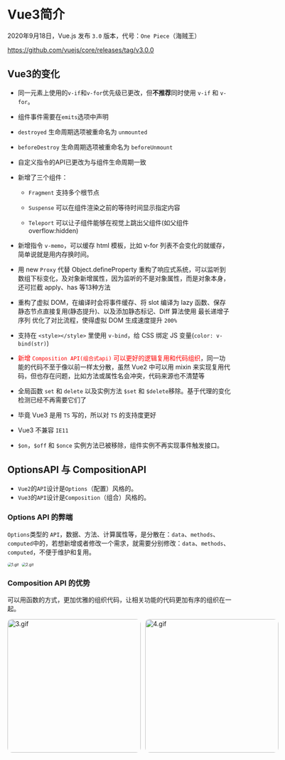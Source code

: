 # Vue3简介

2020年9月18日，Vue.js 发布 `3.0` 版本，代号：`One Piece`（海贼王）

https://github.com/vuejs/core/releases/tag/v3.0.0



## Vue3的变化

- 同一元素上使用的`v-if`和`v-for`优先级已更改，但**不推荐**同时使用 `v-if` 和 `v-for`。

- 组件事件需要在`emits`选项中声明

- `destroyed` 生命周期选项被重命名为 `unmounted`

- `beforeDestroy` 生命周期选项被重命名为 `beforeUnmount`

- 自定义指令的API已更改为与组件生命周期一致

- 新增了三个组件：
  - `Fragment` 支持多个根节点

  - `Suspense` 可以在组件渲染之前的等待时间显示指定内容

  - `Teleport` 可以让子组件能够在视觉上跳出父组件(如父组件overflow:hidden)

- 新增指令 `v-memo`，可以缓存 html 模板，比如 v-for 列表不会变化的就缓存，简单说就是用内存换时间。

- 用  new `Proxy` 代替 Object.defineProperty 重构了响应式系统，可以监听到数组下标变化，及对象新增属性，因为监听的不是对象属性，而是对象本身，还可拦截 apply、has 等13种方法


- 重构了虚拟 DOM，在编译时会将事件缓存、将 slot 编译为 lazy 函数、保存静态节点直接复用(静态提升)、以及添加静态标记、Diff 算法使用 最长递增子序列 优化了对比流程，使得虚拟 DOM 生成速度提升 `200%`
- 支持在 `<style></style>` 里使用 `v-bind`，给 CSS 绑定 JS 变量(`color: v-bind(str)`)
- <span style="color:red">新增 `Composition API(组合式api)` 可以更好的逻辑复用和代码组织</span>，同一功能的代码不至于像以前一样太分散，虽然 Vue2 中可以用 mixin 来实现复用代码，但也存在问题，比如方法或属性名会冲突，代码来源也不清楚等
- 全局函数 `set` 和 `delete` 以及实例方法 `$set` 和 `$delete`移除。基于代理的变化检测已经不再需要它们了
- 毕竟 Vue3 是用 `TS` 写的，所以对 `TS` 的支持度更好
- Vue3 不兼容 `IE11`
- `$on`，`$off` 和 `$once` 实例方法已被移除，组件实例不再实现事件触发接口。

## OptionsAPI 与 CompositionAPI

- `Vue2`的`API`设计是`Options`（配置）风格的。
- `Vue3`的`API`设计是`Composition`（组合）风格的。
###  Options API 的弊端

`Options`类型的 `API`，数据、方法、计算属性等，是分散在：`data`、`methods`、`computed`中的，若想新增或者修改一个需求，就需要分别修改：`data`、`methods`、`computed`，不便于维护和复用。
<div style="display:flex">
<img src="/images/vue3/1.gif" alt="1.gif" style="zoom:60%;border-radius:20px;margin-right:10px" /><img src="/images/vue3/2.gif" alt="2.gif" style="zoom:60%;border-radius:20px" />
</div>


### Composition API 的优势

可以用函数的方式，更加优雅的组织代码，让相关功能的代码更加有序的组织在一起。
<div style="display:flex">
<img src="/images/vue3/3.gif" alt="3.gif" style="height:300px;border-radius:10px;margin-right:10px"  /><img src="/images/vue3/4.gif" alt="4.gif" style="height:300px;border-radius:10px"  />
</div>